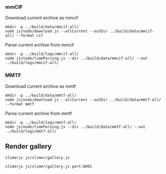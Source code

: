 
### mmCIF

Download current archive as mmcif
```
mkdir -p ../build/data/mmcif-all/
node js/node/download.js --allCurrent --outDir ../build/data/mmcif-all/ --format cif
```

Parse current archive from mmcif
```
mkdir -p ../build/logs/mmcif-all/
node js/node/timeParsing.js --dir ../build/data/mmcif-all/ --out ../build/logs/mmcif-all/
```

### MMTF

Download current archive as mmtf
```
mkdir -p ../build/data/mmtf-all/
node js/node/download.js --allCurrent --outDir ../build/data/mmtf-all/ --format mmtf
```

Parse current archive from mmtf
```
mkdir -p ../build/logs/mmtf-all/
node js/node/timeParsing.js --dir ../build/data/mmtf-all/ --out ../build/logs/mmtf-all/
```


## Render gallery

```
slimerjs js/slimer/gallery.js
```

```
slimerjs js/slimer/gallery.js port:8091
```
